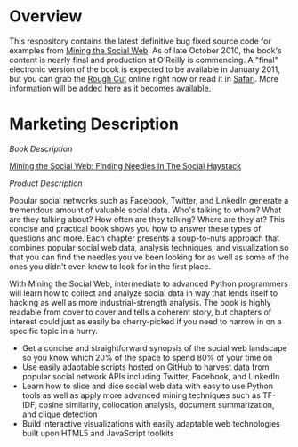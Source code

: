 # Overview

This respository contains the latest definitive bug fixed source code for examples from [Mining the Social Web](http://amzn.to/d1Ci8A). As of late October 2010, the book's content is nearly final and production at O'Reilly is commencing. A "final" electronic version of the book is expected to be available in January 2011, but you can grab the [Rough Cut](http://oreilly.com/catalog/0636920010203) online right now or read it in [Safari](http://my.safaribooksonline.com/9781449394752). More information will be added here as it becomes available.

# Marketing Description

*Book Description* 

[Mining the Social Web: Finding Needles In The Social Haystack](http://amzn.to/d1Ci8A)

*Product Description* 

Popular social networks such as Facebook, Twitter, and LinkedIn generate a tremendous amount of valuable social data. Who's talking to whom? What are they talking about? How often are they talking? Where are they at? This concise and practical book shows you how to answer these types of questions and more. Each chapter presents a soup-to-nuts approach that combines popular social web data, analysis techniques, and visualization so that you can find the needles you've been looking for as well as some of the ones you didn't even know to look for in the first place.

With Mining the Social Web, intermediate to advanced Python programmers will learn how to collect and analyze social data in way that lends itself to hacking as well as more industrial-strength analysis. The book is highly readable from cover to cover and tells a coherent story, but chapters of interest could just as easily be cherry-picked if you need to narrow in on a specific topic in a hurry.

* Get a concise and straightforward synopsis of the social web landscape so you know which 20% of the space to spend 80% of your time on
* Use easily adaptable scripts hosted on GitHub to harvest data from popular social network APIs including Twitter, Facebook, and LinkedIn
* Learn how to slice and dice social web data with easy to use Python tools as well as apply more advanced mining techniques such as TF-IDF, cosine similarity, collocation analysis, document summarization, and clique detection
* Build interactive visualizations with easily adaptable web technologies built upon HTML5 and JavaScript toolkits
